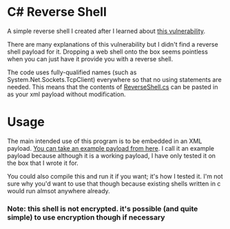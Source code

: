 # C# Reverse Shell

A simple reverse shell I created after I learned about [this vulnerability](https://zerosum0x0.blogspot.com/2016/05/xml-attack-for-c-remote-code-execution.html).

There are many explanations of this vulnerability but I didn't find a reverse shell payload for it. Dropping a web shell onto the box seems pointless when you can just have it provide you with a reverse shell.

The code uses fully-qualified names (such as System.Net.Sockets.TcpClient) everywhere so that no using statements are needed. This means that the contents of [ReverseShell.cs](https://github.com/JordanWhittle/CSharpReverseShell/blob/master/ReverseShell/ReverseShell.cs) can be pasted in as your xml payload without modification.

# Usage
The main intended use of this program is to be embedded in an XML payload. [You can take an example payload from here](https://github.com/JordanWhittle/CSharpReverseShell/blob/master/ReverseShell/Payload.xml). I call it an example payload because although it is a working payload, I have only tested it on the box that I wrote it for.

You could also compile this and run it if you want; it's how I tested it. I'm not sure why you'd want to use that though because existing shells written in c would run almsot anywhere already.

### Note: this shell is not encrypted. it's possible (and quite simple) to use encryption though if necessary
